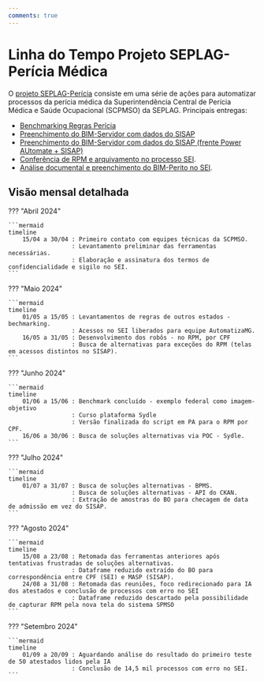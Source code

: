 ```yaml
---
comments: true
---
```


# Linha do Tempo Projeto SEPLAG-Perícia Médica

O [projeto SEPLAG-Perícia](https://github.com/automatiza-mg/projeto-seplag-pericia) consiste em uma série de ações para automatizar processos da perícia médica da Superintendência Central de Perícia Médica e Saúde Ocupacional (SCPMSO) da SEPLAG. Principais entregas:

- [Benchmarking Regras Perícia](https://github.com/automatiza-mg/projeto-seplag-pericia/issues/8)
- [Preenchimento do BIM-Servidor com dados do SISAP](https://github.com/automatiza-mg/projeto-seplag-pericia/issues/1)
- [Preenchimento do BIM-Servidor com dados do SISAP (frente Power AUtomate + SISAP)](https://github.com/automatiza-mg/projeto-seplag-pericia/issues/16)
- [Conferência de RPM e arquivamento no processo SEI](https://github.com/automatiza-mg/projeto-seplag-pericia/issues/6).
- [Análise documental e preenchimento do BIM-Perito no SEI](https://github.com/automatiza-mg/projeto-seplag-pericia/issues/3).

## Visão mensal detalhada

??? "Abril 2024"

    ```mermaid
    timeline
        15/04 a 30/04 : Primeiro contato com equipes técnicas da SCPMSO.
                      : Levantamento preliminar das ferramentas necessárias.
                      : Elaboração e assinatura dos termos de confidencialidade e sigilo no SEI. 
    ```

??? "Maio 2024"

    ```mermaid
    timeline
        01/05 a 15/05 : Levantamentos de regras de outros estados - bechmarking.
                      : Acessos no SEI liberados para equipe AutomatizaMG.
        16/05 a 31/05 : Desenvolvimento dos robôs - no RPM, por CPF
                      : Busca de alternativas para exceções do RPM (telas em acessos distintos no SISAP). 
    ```

??? "Junho 2024"

    ```mermaid
    timeline
        01/06 a 15/06 : Benchmark concluído - exemplo federal como imagem-objetivo
                      : Curso plataforma Sydle
                      : Versão finalizada do script em PA para o RPM por CPF.        
        16/06 a 30/06 : Busca de soluções alternativas via POC - Sydle.
    ```

??? "Julho 2024"

    ```mermaid
    timeline
        01/07 a 31/07 : Busca de soluções alternativas - BPMS.
                      : Busca de soluções alternativas - API do CKAN.
                      : Extração de amostras do BO para checagem de data de admissão em vez do SISAP.
    ```

??? "Agosto 2024"

    ```mermaid
    timeline
        15/08 a 23/08 : Retomada das ferramentas anteriores após tentativas frustradas de soluções alternativas.
                      : Dataframe reduzido extraído do BO para correspondência entre CPF (SEI) e MASP (SISAP).
        24/08 a 31/08 : Retomada das reuniões, foco redirecionado para IA dos atestados e conclusão de processos com erro no SEI
                      : Dataframe reduzido descartado pela possibilidade de capturar RPM pela nova tela do sistema SPMSO   
    ```

??? "Setembro 2024"

    ```mermaid
    timeline
        01/09 a 20/09 : Aguardando análise do resultado do primeiro teste de 50 atestados lidos pela IA
                      : Conclusão de 14,5 mil processos com erro no SEI.
    ```
